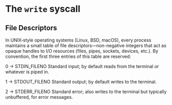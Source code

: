 #  The `write` syscall

## File Descriptors
In UNIX‐style operating systems (Linux, BSD, macOS), every process maintains a small table of file descriptors—non-negative
integers that act as opaque handles to I/O resources (files, pipes, sockets, devices, etc.). 
By convention, the first three entries of this table are reserved:

0 → STDIN_FILENO
Standard input; by default reads from the terminal or whatever is piped in.

1 → STDOUT_FILENO
Standard output; by default writes to the terminal.

2 → STDERR_FILENO
Standard error; also writes to the terminal but typically unbuffered, for error messages.

